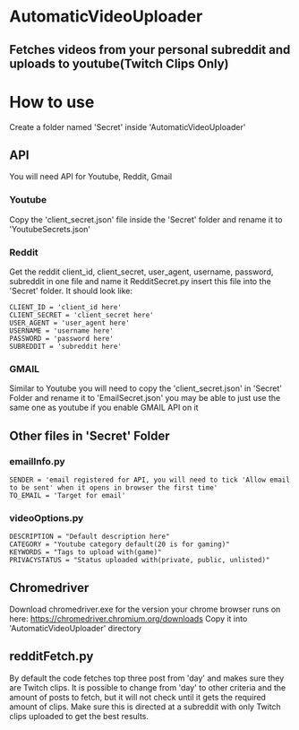# AutomaticVideoUploader

## Fetches videos from your personal subreddit and uploads to youtube(**Twitch Clips Only**)

# How to use
  Create a folder named 'Secret' inside 'AutomaticVideoUploader'
  
## API

  You will need API for Youtube, Reddit, Gmail
  
  ### Youtube
    
  Copy the 'client_secret.json' file inside the 'Secret' folder and rename it to 'YoutubeSecrets.json'
  
  ### Reddit
  
  Get the reddit client_id, client_secret, user_agent, username, password, subreddit in one file and name it RedditSecret.py insert this file into the 'Secret' folder.
  It should look like:
  
    CLIENT_ID = 'client_id here'
    CLIENT_SECRET = 'client_secret here'
    USER_AGENT = 'user_agent here'
    USERNAME = 'username here'
    PASSWORD = 'password here'
    SUBREDDIT = 'subreddit here'

  ### GMAIL
    
  Similar to Youtube you will need to copy the 'client_secret.json' in 'Secret' Folder and rename it to 'EmailSecret.json' you may be able to just use the same one as youtube     if you enable GMAIL API on it
    
## Other files in 'Secret' Folder
  
  ### emailInfo.py
  
  ```
  SENDER = 'email registered for API, you will need to tick 'Allow email to be sent' when it opens in browser the first time'
  TO_EMAIL = 'Target for email'
  ```
  
  ### videoOptions.py
  
  ```
  DESCRIPTION = "Default description here"
  CATEGORY = "Youtube category default(20 is for gaming)"
  KEYWORDS = "Tags to upload with(game)"
  PRIVACYSTATUS = "Status uploaded with(private, public, unlisted)"
  ```
## Chromedriver

  Download chromedriver.exe for the version your chrome browser runs on here: https://chromedriver.chromium.org/downloads
  Copy it into 'AutomaticVideoUploader' directory
  
## redditFetch.py

  By default the code fetches top three post from 'day' and makes sure they are Twitch clips.
  It is possible to change from 'day' to other criteria and the amount of posts to fetch, but it will not check until it gets the required amount of clips.
  Make sure this is directed at a subreddit with only Twitch clips uploaded to get the best results.

